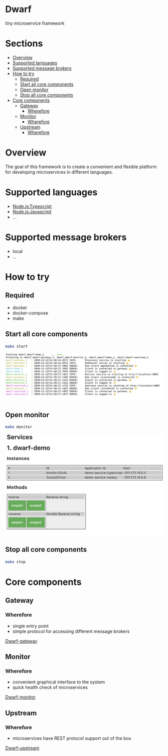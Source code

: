 Dwarf
========
tiny microservice framework

# Sections

* [Overview](#overview)
* [Supported languages](#supported-languages)
* [Supported message brokers](#supported-message-brokers)
* [How to try](#how-to-try)
  * [Required](#required)
  * [Start all core components](#start-all-core-components)
  * [Open monitor](#open-monitor)
  * [Stop all core components](#stop-all-core-components)
* [Core components](#core-components)
  * [Gateway](#gateway)
    * [Wherefore](#wherefore)
  * [Monitor](#monitor)
    * [Wherefore](#wherefore-1)
  * [Upstream](#upstream)
    * [Wherefore](#wherefore-2)

# Overview

The goal of this framework is to create a convenient and flexible platform for developing microservices in different languages.

# Supported languages

  - [Node.js:Typescript](dwarf-demo-typescript/readme.md)
  - [Node.js:Javascript](dwarf-demo-nodejs/readme.md)
  - ...

# Supported message brokers

  - local
  - ...

# How to try

## Required

 - docker
 - docker-compose
 - make

## Start all core components

```sh
make start
```
  
![Dwarf start](/_resource/dwarf-start.png)

## Open monitor

```sh
make monitor
```

![Dwarf monitor](/_resource/dwarf-monitor.png)

## Stop all core components

```sh
make stop
```

# Core components

## Gateway

### Wherefore

  * single entry point
  * simple protocol for accessing different message brokers

[Dwarf-gateway](dwarf-gateway/readme.md)

## Monitor

### Wherefore

  * сonvenient graphical interface to the system
  * quick health check of microservices

[Dwarf-monitor](dwarf-monitor/readme.md)

## Upstream

### Wherefore

  * microservices have REST protocol support out of the box

[Dwarf-upstream](dwarf-upstream/readme.md)